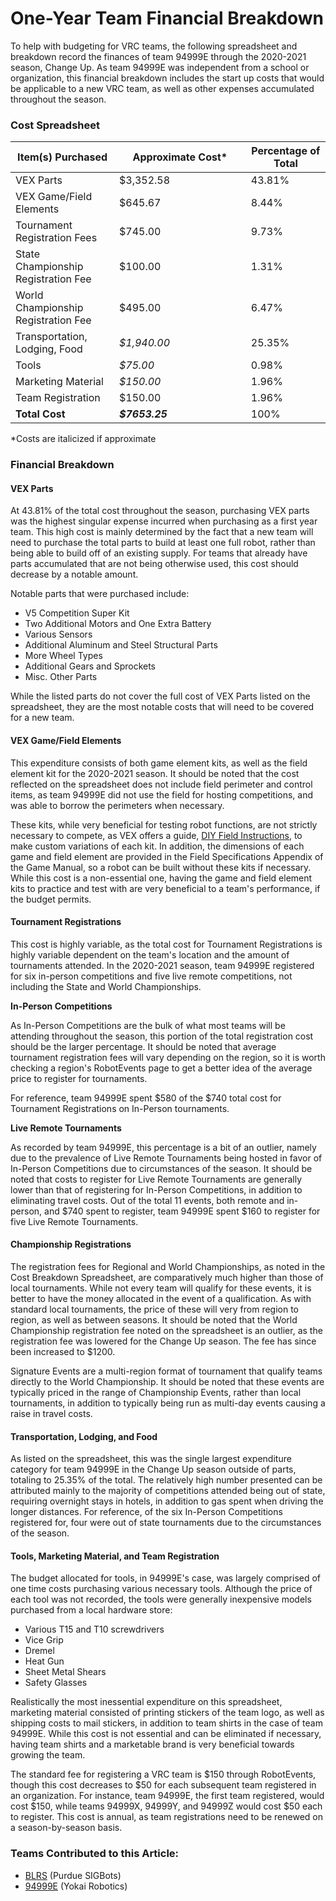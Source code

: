 # One-Year Team Financial Breakdown

To help with budgeting for VRC teams, the following spreadsheet and breakdown record the finances of team 94999E through the 2020-2021 season, Change Up. As team 94999E was independent from a school or organization, this financial breakdown includes the start up costs that would be applicable to a new VRC team, as well as other expenses accumulated throughout the season.

### Cost Spreadsheet

<table><thead><tr><th width="150">Item(s) Purchased</th><th width="194.7692307692308">Approximate Cost*</th><th>Percentage of Total</th></tr></thead><tbody><tr><td>VEX Parts</td><td>$3,352.58</td><td>43.81%</td></tr><tr><td>VEX Game/Field Elements</td><td>$645.67</td><td>8.44%</td></tr><tr><td>Tournament Registration Fees</td><td>$745.00</td><td>9.73%</td></tr><tr><td>State Championship Registration Fee</td><td>$100.00</td><td>1.31%</td></tr><tr><td>World Championship Registration Fee</td><td>$495.00</td><td>6.47%</td></tr><tr><td>Transportation, Lodging, Food</td><td><em>$1,940.00</em></td><td>25.35%</td></tr><tr><td>Tools</td><td><em>$75.00</em></td><td>0.98%</td></tr><tr><td>Marketing Material</td><td><em>$150.00</em></td><td>1.96%</td></tr><tr><td>Team Registration</td><td>$150.00</td><td>1.96%</td></tr><tr><td><strong>Total Cost</strong></td><td><em><strong>$7653.25</strong></em></td><td>100%</td></tr></tbody></table>

\*Costs are italicized if approximate

### Financial Breakdown

#### VEX Parts

At 43.81% of the total cost throughout the season, purchasing VEX parts was the highest singular expense incurred when purchasing as a first year team. This high cost is mainly determined by the fact that a new team will need to purchase the total parts to build at least one full robot, rather than being able to build off of an existing supply. For teams that already have parts accumulated that are not being otherwise used, this cost should decrease by a notable amount.

Notable parts that were purchased include:

* V5 Competition Super Kit
* Two Additional Motors and One Extra Battery
* Various Sensors
* Additional Aluminum and Steel Structural Parts
* More Wheel Types
* Additional Gears and Sprockets
* Misc. Other Parts

While the listed parts do not cover the full cost of VEX Parts listed on the spreadsheet, they are the most notable costs that will need to be covered for a new team.

#### VEX Game/Field Elements

This expenditure consists of both game element kits, as well as the field element kit for the 2020-2021 season. It should be noted that the cost reflected on the spreadsheet does not include field perimeter and control items, as team 94999E did not use the field for hosting competitions, and was able to borrow the perimeters when necessary.&#x20;

These kits, while very beneficial for testing robot functions, are not strictly necessary to compete, as VEX offers a guide, [DIY Field Instructions](https://www.vexrobotics.com/v5/competition/vrc-current-game?q=\&locale.name=English), to make custom variations of each kit. In addition, the dimensions of each game and field element are provided in the Field Specifications Appendix of the Game Manual, so a robot can be built without these kits if necessary. While this cost is a non-essential one, having the game and field element kits to practice and test with are very beneficial to a team's performance, if the budget permits.

#### Tournament Registrations

This cost is highly variable, as the total cost for Tournament Registrations is highly variable dependent on the team's location and the amount of tournaments attended. In the 2020-2021 season, team 94999E registered for six in-person competitions and five live remote competitions, not including the State and World Championships.

**In-Person Competitions**

As In-Person Competitions are the bulk of what most teams will be attending throughout the season, this portion of the total registration cost should be the larger percentage. It should be noted that average tournament registration fees will vary depending on the region, so it is worth checking a region's RobotEvents page to get a better idea of the average price to register for tournaments.

For reference, team 94999E spent $580 of the $740 total cost for Tournament Registrations on In-Person tournaments.

**Live Remote Tournaments**

As recorded by team 94999E, this percentage is a bit of an outlier, namely due to the prevalence of Live Remote Tournaments being hosted in favor of In-Person Competitions due to circumstances of the season. It should be noted that costs to register for Live Remote Tournaments are generally lower than that of registering for In-Person Competitions, in addition to eliminating travel costs. Out of the total 11 events, both remote and in-person, and $740 spent to register, team 94999E spent $160 to register for five Live Remote Tournaments.

#### Championship Registrations

The registration fees for Regional and World Championships, as noted in the Cost Breakdown Spreadsheet, are comparatively much higher than those of local tournaments. While not every team will qualify for these events, it is better to have the money allocated in the event of a qualification. As with standard local tournaments, the price of these will very from region to region, as well as between seasons. It should be noted that the World Championship registration fee noted on the spreadsheet is an outlier, as the registration fee was lowered for the Change Up season. The fee has since been increased to $1200.

Signature Events are a multi-region format of tournament that qualify teams directly to the World Championship. It should be noted that these events are typically priced in the range of Championship Events, rather than local tournaments, in addition to typically being run as multi-day events causing a raise in travel costs.

#### Transportation, Lodging, and Food

As listed on the spreadsheet, this was the single largest expenditure category for team 94999E in the Change Up season outside of parts, totaling to 25.35% of the total. The relatively high number presented can be attributed mainly to the majority of competitions attended being out of state, requiring overnight stays in hotels, in addition to gas spent when driving the longer distances. For reference, of the six In-Person Competitions registered for, four were out of state tournaments due to the circumstances of the season.&#x20;

#### Tools, Marketing Material, and Team Registration

The budget allocated for tools, in 94999E's case, was largely comprised of one time costs purchasing various necessary tools. Although the price of each tool was not recorded, the tools were generally inexpensive models purchased from a local hardware store:

* Various T15 and T10 screwdrivers
* Vice Grip
* Dremel
* Heat Gun
* Sheet Metal Shears
* Safety Glasses

Realistically the most inessential expenditure on this spreadsheet, marketing material consisted of printing stickers of the team logo, as well as shipping costs to mail stickers, in addition to team shirts in the case of team 94999E. While this cost is not essential and can be eliminated if necessary, having team shirts and a marketable brand is very beneficial towards growing the team.

The standard fee for registering a VRC team is $150 through RobotEvents, though this cost decreases to $50 for each subsequent team registered in an organization. For instance, team 94999E, the first team registered, would cost $150, while teams 94999X, 94999Y, and 94999Z would cost $50 each to register. This cost is annual, as team registrations need to be renewed on a season-by-season basis.

### Teams Contributed to this Article:

* [BLRS](https://purduesigbots.com/) (Purdue SIGBots)
* [94999E](https://www.youtube.com/channel/UCp1jTU7WF3PEVukDW3qOGpA) (Yokai Robotics)
